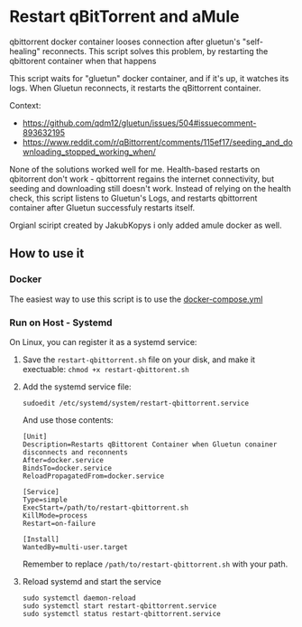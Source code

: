 # Restart qBitTorrent and aMule
qbittorrent docker container looses connection after gluetun's "self-healing" reconnects.
This script solves this problem, by restarting the qbittorent container when that happens

This script waits for "gluetun" docker container, and if it's up, it watches its logs. 
When Gluetun reconnects, it restarts the qBittorrent container.

Context:
- https://github.com/qdm12/gluetun/issues/504#issuecomment-893632195
- https://www.reddit.com/r/qBittorrent/comments/115ef17/seeding_and_downloading_stopped_working_when/

None of the solutions worked well for me. 
Health-based restarts on qbitorrent don't work - qbittorrent regains the internet connectivity, but seeding and downloading still doesn't work.
Instead of relying on the health check, this script listens to Gluetun's Logs, and restarts qbittorrent container after Gluetun successfuly restarts itself.

Orgianl sciript created by JakubKopys i only added amule docker as well.

## How to use it

### Docker

The easiest way to use this script is to use the [docker-compose.yml](https://github.com/JakubKopys/restart-qbittorent/blob/main/docker-compose.yml)

### Run on Host - Systemd
On Linux, you can register it as a systemd service:

1. Save the `restart-qbittorrent.sh` file on your disk, and make it exectuable:
    `chmod +x restart-qbittorent.sh`
2. Add the systemd service file:

    `sudoedit /etc/systemd/system/restart-qbittorrent.service`

    And use those contents:
    ```
    [Unit]
    Description=Restarts qBittorent Container when Gluetun conainer disconnects and reconnents
    After=docker.service
    BindsTo=docker.service
    ReloadPropagatedFrom=docker.service

    [Service]
    Type=simple
    ExecStart=/path/to/restart-qbittorrent.sh
    KillMode=process
    Restart=on-failure

    [Install]
    WantedBy=multi-user.target
    ```
    Remember to replace `/path/to/restart-qbittorrent.sh` with your path.
3. Reload systemd and start the service
    ```
    sudo systemctl daemon-reload
    sudo systemctl start restart-qbittorrent.service
    sudo systemctl status restart-qbittorrent.service
    ```
